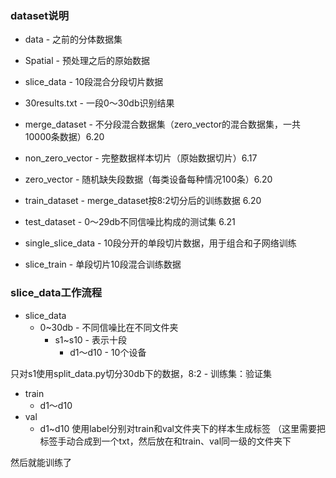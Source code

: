 ### dataset说明

- data - 之前的分体数据集

- Spatial - 预处理之后的原始数据

- slice_data - 10段混合分段切片数据

- 30results.txt - 一段0～30db识别结果

- merge_dataset - 不分段混合数据集（zero_vector的混合数据集，一共10000条数据）6.20 

- non_zero_vector - 完整数据样本切片（原始数据切片）6.17

- zero_vector - 随机缺失段数据（每类设备每种情况100条）6.20

- train_dataset - merge_dataset按8:2切分后的训练数据 6.20

- test_dataset - 0～29db不同信噪比构成的测试集 6.21

- single_slice_data - 10段分开的单段切片数据，用于组合和子网络训练

- slice_train - 单段切片10段混合训练数据


### slice_data工作流程
- slice_data
    - 0~30db - 不同信噪比在不同文件夹
        - s1~s10 - 表示十段
            - d1～d10 - 10个设备
            
只对s1使用split_data.py切分30db下的数据，8:2 - 训练集：验证集
- train
    - d1～d10
- val
    - d1~d10
使用label分别对train和val文件夹下的样本生成标签
（这里需要把标签手动合成到一个txt，然后放在和train、val同一级的文件夹下

然后就能训练了
